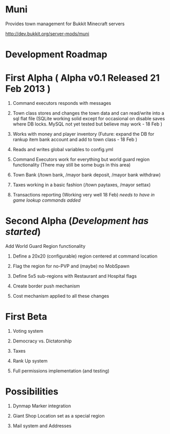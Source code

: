 Muni
====
Provides town management for Bukkit Minecraft servers

http://dev.bukkit.org/server-mods/muni

Development Roadmap
===================
First Alpha ( Alpha v0.1 Released 21 Feb 2013 )
===========
1) Command executors responds with messages 

2) Town class stores and changes the town data and can read/write into a sql flat file
(SQLite working solid except for occasional on disable saves where DB locks.  MySQL not yet tested but believe may work - 18 Feb ) 

3) Works with money and player inventory
(Future: expand the DB for rankup item bank account and add to town class - 18 Feb )

4) Reads and writes global variables to config.yml 

5) Command Executors work for everything but world guard region functionality
(There may still be some bugs in this area)

6) Town Bank (/town bank, /mayor bank deposit, /mayor bank withdraw)

7) Taxes working in a basic fashion (/town paytaxes, /mayor settax) 

8) Transactions reporting (Working very well 18 Feb) 
*_needs to have in game lookup commands added_*


Second Alpha (*Development has started*)
============

Add World Guard Region functionality

1) Define a 20x20 (configurable) region centered at command location

2) Flag the region for no-PVP and (maybe) no MobSpawn

3) Define 5x5 sub-regions with Restaurant and Hospital flags

4) Create border push mechanism

5) Cost mechanism applied to all these changes


First Beta
==========
1) Voting system

2) Democracy vs. Dictatorship 

3) Taxes

4) Rank Up system

5) Full permissions implementation (and testing)

Possibilities
=============
1) Dynmap Marker integration

2) Giant Shop Location set as a special region

3) Mail system and Addresses